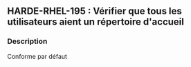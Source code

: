 ## HARDE-RHEL-195 : Vérifier que tous les utilisateurs aient un répertoire d'accueil

### Description

Conforme par défaut

